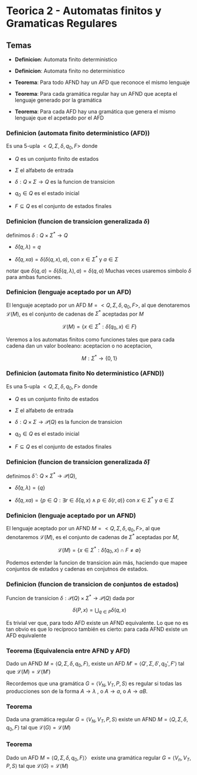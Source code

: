 # Teorica 2 - Automatas finitos y Gramaticas Regulares

## Temas 

- **Definicion**: Automata finito deterministico

- **Definicion**: Automata finito no deterministico

- **Teorema**: Para todo AFND hay un AFD que reconoce el mismo lenguaje

- **Teorema**: Para cada gramática regular hay un AFND que acepta el lenguaje generado por la gramática

- **Teorema**: Para cada AFD hay una gramática que genera el mismo lenguaje que el acpetado por el AFD

### Definicion (automata finito deterministico (AFD))

Es una 5-upla $<Q,\Sigma, \delta, q_0, F>$ donde

- $Q$ es un conjunto finito de estados

- $\Sigma$ el alfabeto de entrada

- $\delta: Q \times \Sigma \rightarrow Q$ es la funcion de transicion 

- $q_0 \in Q$ es el estado inicial

- $F \subseteq Q$ es el conjunto de estados finales


### Definicion (funcion de transicion generalizada $\delta$)

definimos $\delta: Q \times \Sigma^* \rightarrow Q$

- $\hat{\delta}(q,\lambda)=q$

- $\hat{\delta}(q,xa)= \delta(\delta(q,x),a)$, con $x\in \Sigma^*$ y $a \in \Sigma$

notar que $\delta(q,a) = \delta(\delta(q,\lambda), a) = \delta(q,a)$
Muchas veces usaremos simbolo $\delta$ para ambas funciones.

### Definicion (lenguaje aceptado por un AFD)

El lenguaje aceptado por un AFD $M=<Q,\Sigma, \delta, q_0, F>$, al que denotaremos $\mathcal{L}(M)$, es el conjunto de cadenas de $\Sigma^*$ aceptadas por $M$

$$\mathcal{L}(M)= \{x \in \Sigma^*: \hat{\delta}(q_0,x)\in F\}$$

Veremos a los automatas finitos como funciones tales que para cada cadena dan un valor booleano: aceptacion o no aceptacion,

$$M:\Sigma^* \rightarrow \{0,1\}$$


### Definicion (automata finito No deterministico (AFND))

Es una 5-upla $<Q,\Sigma, \delta, q_0, F>$ donde

- $Q$ es un conjunto finito de estados

- $\Sigma$ el alfabeto de entrada

- $\delta: Q \times \Sigma \rightarrow \mathcal{P}(Q)$ es la funcion de transicion 

- $q_0 \in Q$ es el estado inicial

- $F \subseteq Q$ es el conjunto de estados finales

### Definicion (funcion de transicion generalizada $\hat{\delta}$)

definimos $\hat{\delta}: Q \times \Sigma^* \rightarrow \mathcal{P}(Q)$,

- $\hat{\delta}(q,\lambda)= \{q\}$

- $\hat{\delta}(q,xa)= \{p \in Q: \exists r \in \hat{\delta}(q,x) \wedge p \in \delta(r,a)\}$ con $x\in \Sigma^*$ y $a \in \Sigma$

### Definicion (lenguaje aceptado por un AFND)

El lenguaje aceptado por un AFND $M=<Q,\Sigma, \delta, q_0, F>$, al que denotaremos $\mathcal{L}(M)$, es el conjunto de cadenas de $\Sigma^*$ aceptadas por $M$,

$$\mathcal{L}(M)= \{x \in \Sigma^*: \hat{\delta}(q_0,x) \cap F \neq \emptyset \}$$

Podemos extender la funcion de transicion aún más, haciendo que mapee conjuntos de estados y cadenas en conjutnos de estados.

### Definicion (funcion de transicion de conjuntos de estados)

Funcion de transicion $\delta: \mathcal{P}(Q) \times \Sigma^* \rightarrow \mathcal{P}(Q)$ dada por 

$$\delta(P,x) = \bigcup_{q \in P} \delta(q,x)$$

Es trivial ver que, para todo AFD existe un AFND equivalente.
Lo que no es tan obvio es que lo recíproco también es cierto:
para cada AFND existe un AFD equivalente

### Teorema (Equivalencia entre AFND y AFD)

Dado un AFND $M =\langle Q, \Sigma, \delta, q_0, F \rangle$, existe un AFD $M' =\langle Q', \Sigma, \delta', q_0', F' \rangle$ tal que $\mathcal{L}(M) = \mathcal{L}(M')$

Recordemos que una gramática $G = \langle  V_N , V_T , P, S \rangle$ es regular si todas las producciones son de la forma $A \rightarrow \lambda$ , o $A \rightarrow a$, o $A \rightarrow aB$.

### Teorema
Dada una gramática regular $G = \langle  V_N , V_T , P, S \rangle$ existe un AFND $M = \langle Q, \Sigma, \delta, q_0, F \rangle$ tal que $\mathcal{L}(G) = \mathcal{L}(M)$



### Teorema

Dado un AFD $M = \langle Q, \Sigma, \delta, q_0, F \rangle$〉 existe una gramática regular $G = \langle  V_n , V_T , P, S \rangle$ tal que $\mathcal{L}(G) = \mathcal{L}(M)$
